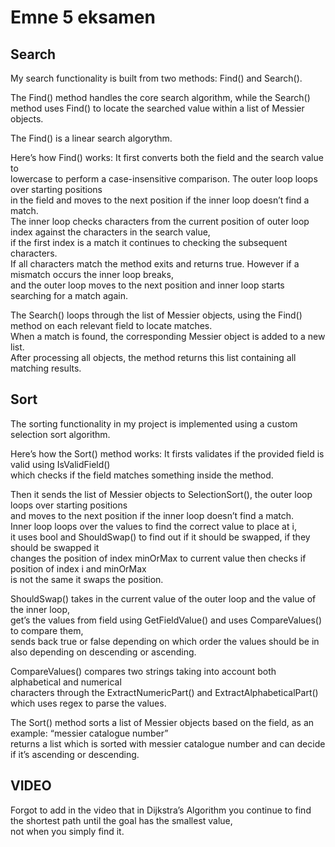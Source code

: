 # Emne 5 eksamen

## Search
My search functionality is built from two methods: Find() and Search(). <br/>

The Find() method handles the core search algorithm, while the Search() method uses Find() to locate the searched value within a list of Messier objects. <br/>

The Find() is a linear search algorythm. <br/>

Here’s how Find() works: It first converts both the field and the search value to<br/>
lowercase to perform a case-insensitive comparison. The outer loop loops over starting positions<br/>
in the field and moves to the next position if the inner loop doesn’t find a match. <br/>
The inner loop checks characters from the current position of outer loop index against the characters in the search value, <br/>
if the first index is a match it continues to checking the subsequent characters. <br/>
If all characters match the method exits and returns true. However if a mismatch occurs the inner loop breaks, <br/>
and the outer loop moves to the next position and inner loop starts searching for a match again. <br/>

The Search() loops through the list of Messier objects, using the Find() method on each relevant field to locate matches. <br/>
When a match is found, the corresponding Messier object is added to a new list. <br/>
After processing all objects, the method returns this list containing all matching results. <br/>

## Sort
The sorting functionality in my project is implemented using a custom selection sort algorithm.  <br/>

Here’s how the Sort() method works: It firsts validates if the provided field is valid using IsValidField() <br/>
which checks if the field matches something inside the method. <br/>

Then it sends the list of Messier objects to SelectionSort(), the outer loop loops over starting positions<br/>
and moves to the next position if the inner loop doesn’t find a match. <br/>
Inner loop loops over the values to find the correct value to place at i, <br/>
it uses bool and ShouldSwap() to find out if it should be swapped, if they should be swapped it <br/>
changes the position of index minOrMax to current value then checks if  position of index i and minOrMax <br/>
is not the same it swaps the position. <br/>

ShouldSwap() takes in the current value of the outer loop and the value of the inner loop, <br/>
get’s the values from field using GetFieldValue() and uses CompareValues() to compare them, <br/>
sends back true or false depending on which order the values should be in also depending on descending or ascending. <br/>
 

CompareValues() compares two strings taking into account both alphabetical and numerical <br/>
characters through the ExtractNumericPart() and ExtractAlphabeticalPart() which uses regex to parse the values. <br/>

The Sort() method sorts a list of Messier objects based on the field, as an example: “messier catalogue number” <br/>
returns a list which is sorted with messier catalogue number and can decide if it’s ascending or descending. <br/>

## VIDEO
Forgot to add in the video that in Dijkstra’s Algorithm you continue to find the shortest path until the goal has the smallest value, <br/>
not when you simply find it.

